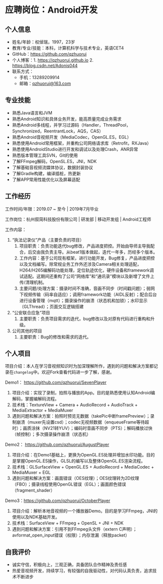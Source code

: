 # 应聘岗位：Android开发

## 个人信息

- 姓名/年龄：权倬瑞，1997，23岁
- 教育/专业/技能：本科，计算机科学与技术专业，英语CET4
- GitHub：https://github.com/qzhuorui
- 个人博客：1. https://qzhuorui.github.io  2. https://blog.csdn.net/Adonis044
- 联系方式：
  - 手机：13289209914
  - 邮箱：qzhuorui@163.com

## 专业技能

- 熟悉Java语言和JVM
- 熟悉Android知识和具体业务开发，能高质量完成业务需求
- 熟悉Android多线程，并学习过源码（Handler，ThreadPool，Synchronized，ReentrantLock，AQS，CAS）
- 熟悉Android音视频开发（MediaCodec，OpenGL.ES，EGL）
- 熟悉使用Android常用框架，并重构公司网络请求库（Retrofit，RXJava）
- 熟悉使用AndroidStudio进行开发和调试以及处理Crash，ANR异常
- 熟悉版本管理工具SVN，Git的使用
- 了解FFmpeg解码，OpenSL.ES，JNI，NDK
- 了解基础音视频流媒体协议，数据封装协议
- 了解Gradle构建，编译插桩，热更新
- 了解APP常用性能优化以及屏幕适配

## 工作经历

工作时间/年限：2019.07 ~ 至今 | 2019年7月毕业

工作岗位：杭州叙简科技股份有限公司 | 研发部 | 移动开发组 | Android工程师

工作内容：

1. “执法记录仪”产品（主要负责的项目）
   1. 项目职责：负责功能迭代bug修改，产品进度把控。开始由导师主导我配合，后交由我负责主导。从beat1版本做起，迭代一年多，历经多个版本。
   2. 工作内容：基于公司现有框架，进行功能开发，Bug修复，产品进度把控以及文档编写。除常规业务工作外还涉及Camera相关处理适配，H264/H265编解码功能处理，定位轨迹优化，硬件设备和framework调试适配。这期间还重构了公司“网络库”和“通讯录”模块以及新增了文件上传/清理机制。
   3. 主要问题/处理方案：摄录时间不准确，音画不同步（时间戳问题）；弱网下视频传输（码率自适应）；调用framework功能（AIDL反射）；配合后台进行设备管理（mqtt）；摄录操作的崩溃（状态机和加锁）；水印显示（GLThread）；页面交互逻辑搭建
2. “公安联合应急”项目
   1. 主要职责：负责项目需求的迭代，bug修改以及对原有代码进行重构和升级。
3. 公司其他的项目
   1. 主要职责：Bug的修改和需求的迭代。

## 个人项目

项目介绍：本人在学习音视频知识时为加深理解所作，遇到的问题和解决方案都记录在`changelog`中。欢迎Fork查看代码进一步了解，感谢。

Demo1： https://github.com/qzhuorui/SevenPlayer

1. 项目介绍：实现了录制，拍照与播放的App。目的是熟悉使用认知Android编解码，掌握编解码流程。
2. 技术栈：TextureView + Camera + AudioRecord + AudioTrack + MediaExtractor + MediaMuxer
3. 遇到问题和解决方案：拍照时预览无数据（takePic中断framePreview）；录制崩溃（muxer先设置csd）；codec无视频数据（enqueueFrame等待超时）；画质涂抹（NV21转YUV）；编码时音画不同步（PTS）；解码播放过快（帧控制）；多次摄录操作崩溃（状态机）

Demo2： https://github.com/qzhuorui/AugustPlayer

1. 项目介绍：在Demo1基础上，更换为OpenGL.ES处理并增加水印功能。目的是掌握OpenGL.ES操作，GLSL的编写以及整体OpenGL.ES渲染流程。
2. 技术栈：GLSurfaceView + OpenGL.ES + AudioRecord + MediaCodec + MediaMuxer + EGL
3. 遇到问题和解决方案：画面错误（OES纹理）；OES纹理转为2D纹理（FBO）；摄录线程使用OpenGL错误（EGL）；画面颜色错误（fragment_shader）

Demo3：https://github.com/qzhuorui/OctoberPlayer

1. 项目介绍：解析本地音视频的一个播放器Demo。目的是学习FFmpeg，JNI的使用以及NDK基础开发。
2. 技术栈：SurfaceView + FFmpeg + OpenSL + JNI + NDK
3. 遇到问题和解决方案：引用不到FFmpeg头文件（extern C声明）；avformat_open_input错误（权限）；内存泄漏（释放packet）

## 自我评价

- 诚实守信，积极向上，三观正确，具备团队合作精神及责任感
- 热爱音视频开发，持续学习，有较强的自我驱动性，对代码认真负责，追求技术不断进步
